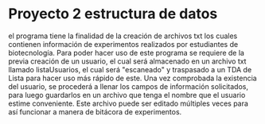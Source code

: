 # Proyecto 2 estructura de datos

el programa tiene la finalidad de la creación de archivos txt los cuales contienen información
de experimentos realizados por estudiantes de biotecnología. 
Para poder hacer uso de este programa se requiere de la previa creación de un usuario, el cual
será almacenado en un archivo txt llamado listaUsuarios, el cual será "escaneado" y traspasado
a un TDA de Lista para hacer uso más rápido de este.
Una vez comprobada la existencia del usuario, se procederá a llenar los campos de información
solicitados, para luego guardarlos en un archivo que tenga el nombre que el usuario estime conveniente.
Este archivo puede ser editado múltiples veces para así funcionar a manera de bitácora de experimentos.


